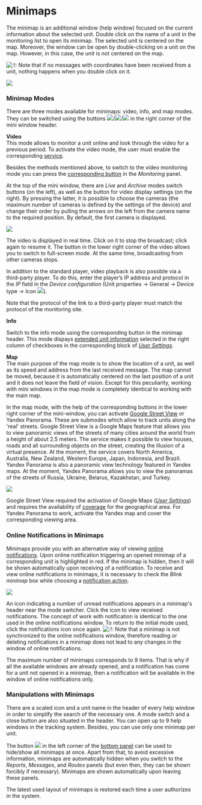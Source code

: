 # Minimaps

The minimap is an additional window \(help window\) focused on the current information about the selected unit. Double click on the name of a unit in the monitoring list to open its minimap. The selected unit is centered on the map. Moreover, the window can be open by double-clicking on a unit on the map. However, in this case, the unit is not centered on the map.  


![:!:](https://docs.wialon.com/en/hosting/lib/images/smileys/icon_exclaim.gif) Note that if no messages with coordinates have been received from a unit, nothing happens when you double click on it.

![](https://docs.wialon.com/en/hosting/_media/monitor/mini-window.png)

### Minimap Modes <a id="minimap_modes"></a>

There are three modes available for minimaps: video, info, and map modes. They can be switched using the buttons ![](https://docs.wialon.com/en/hosting/_media/icons/video_active.png)/![](https://docs.wialon.com/en/hosting/_media/icons/map.png)/![](https://docs.wialon.com/en/hosting/_media/icons/info.png) in the right corner of the mini window header.

**Video**  
This mode allows to monitor a unit online and look through the video for a previous period. To activate the video mode, the user must enable the corresponding [service](https://docs.wialon.com/en/hosting/cms/accounts/services?&#list_of_services).

Besides the methods mentioned above, to switch to the video monitoring mode you can press the [corresponding button](https://docs.wialon.com/en/hosting/user/monitor/icons#video) in the _Monitoring_ panel.

At the top of the mini window, there are _Live_ and _Archive_ modes switch buttons \(on the left\), as well as the button for video display settings \(on the right\). By pressing the latter, it is possible to choose the cameras \(the maximum number of cameras is defined by the settings of the device\) and change their order by pulling the arrows on the left from the camera name to the required position. By default, the first camera is displayed.

![](https://docs.wialon.com/en/hosting/_media/monitor/video1.png)

The video is displayed in real time. Click on it to stop the broadcast; click again to resume it. The button in the lower right corner of the video allows you to switch to full-screen mode. At the same time, broadcasting from other cameras stops.

In addition to the standard player, video playback is also possible via a third-party player. To do this, enter the player’s IP address and protocol in the _IP_ field in the _Device configuration_ \(Unit properties → General → Device type → Icon ![](https://docs.wialon.com/en/hosting/_media/icons/edit.png)\).

Note that the protocol of the link to a third-party player must match the protocol of the monitoring site.

**Info**  


Switch to the info mode using the corresponding button in the minimap header. This mode dispays [extended unit information](https://docs.wialon.com/en/hosting/user/monitor/extra#extended_unit_information) selected in the right column of checkboxes in the corresponding block of [_User Settings_](https://docs.wialon.com/en/hosting/user/set/general#show_additional_information_about_the_unit).

**Map**  
The main purpose of the map mode is to show the location of a unit, as well as its speed and address from the last received message. The map cannot be moved, because it is automatically centered on the last position of a unit and it does not leave the field of vision. Except for this peculiarity, working with mini windows in the map mode is completely identical to working with the main map.

In the map mode, with the help of the corresponding buttons in the lower right corner of the mini-window, you can activate [Google Street View](http://en.wikipedia.org/wiki/Google_Street_View) or Yandex Panorama. These are submodes which allow to track units along the 'real' streets. Google Street View is a Google Maps feature that allows you to view panoramic views of the streets of many cities around the world from a height of about 2.5 meters. The service makes it possible to view houses, roads and all surrounding objects on the street, creating the illusion of a virtual presence. At the moment, the service covers North America, Australia, New Zealand, Western Europe, Japan, Indonesia, and Brazil. Yandex Panorama is also a panoramic view technology featured in Yandex maps. At the moment, Yandex Panorama allows you to view the panoramas of the streets of Russia, Ukraine, Belarus, Kazakhstan, and Turkey.

![](https://docs.wialon.com/en/hosting/_media/monitor/street_view.png)

Google Street View required the activation of Google Maps \([_User Settings_](https://docs.wialon.com/en/hosting/user/set/maps)\) and requires the availability of [coverage](http://en.wikipedia.org/wiki/Google_Street_View#Coverage) for the geographical area. For Yandex Panorama to work, activate the Yandex map and cover the corresponding viewing area.

### Online Notifications in Minimaps <a id="online_notifications_in_minimaps"></a>

Minimaps provide you with an alternative way of viewing [online notifications](https://docs.wialon.com/en/hosting/user/notify/online). Upon online notification triggering an opened minimap of a corresponding unit is highlighted in red. If the minimap is hidden, then it will be shown automatically upon receiving of a notification. To receive and view online notifications in minimaps, it is necessary to check the _Blink minimap_ box while choosing a [notification action](https://docs.wialon.com/en/hosting/user/notify/action).

![](https://docs.wialon.com/en/hosting/_media/monitor/minimap_notification.png)

An icon indicating a number of unread notifications appears in a minimap's header near the mode switcher. Click the icon to view received notifications. The concept of work with notification is identical to the one used in the online notifications window. To return to the initial mode used, click the notifications icon once again. ![:!:](https://docs.wialon.com/en/hosting/lib/images/smileys/icon_exclaim.gif) Note that a minimap is not synchronized to the online notifications window, therefore reading or deleting notifications in a minimap does not lead to any changes in the window of online notifications.

The maximum number of minimaps corresponds to 9 items. That is why if all the available windows are already opened, and a notification has come for a unit not opened in a minimap, then a notification will be available in the window of online notifications only.

### Manipulations with Minimaps <a id="manipulations_with_minimaps"></a>

There are a scaled icon and a unit name in the header of every help window in order to simplify the search of the necessary one. A mode switch and a close button are also situated in the header. You can open up to 9 help windows in the tracking system. Besides, you can use only one minimap per unit.

The button ![](https://docs.wialon.com/en/hosting/_media/icons/view_minimap.png) in the left corner of the [bottom panel](https://docs.wialon.com/en/hosting/user/gui/bottom) can be used to hide/show all minimaps at once. Apart from that, to avoid excessive information, minimaps are automatically hidden when you switch to the _Reports_, _Messages_, and _Routes_ panels \(but even then, they can be shown forcibly if necessary\). Minimaps are shown automatically upon leaving these panels.

The latest used layout of minimaps is restored each time a user authorizes in the system.  


